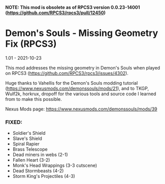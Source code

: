 **NOTE: This mod is obsolete as of RPCS3 version 0.0.23-14001 (https://github.com/RPCS3/rpcs3/pull/12450)**

# Demon's Souls - Missing Geometry Fix (RPCS3)

1.01 - 2021-10-23

This mod addresses the missing geometry in Demon's Souls when played on RPCS3 (https://github.com/RPCS3/rpcs3/issues/4302).

Huge thanks to Vahellis for the Demon's Souls modding tutorial (https://www.nexusmods.com/demonssouls/mods/21), and to TKGP, Wulf2k, horkrux, dropoff for the various tools and source code I learned from to make this possible.

Nexus Mods page: https://www.nexusmods.com/demonssouls/mods/39

### FIXED:

* Soldier's Shield
* Slave's Shield
* Spiral Rapier
* Brass Telescope
* Dead miners in webs (2-1)
* Fallen Heart (3-2)
* Monk's Head Wrappings (3-3 cutscene)
* Dead Stormbeasts (4-2)
* Storm King's Projectiles (4-3)
